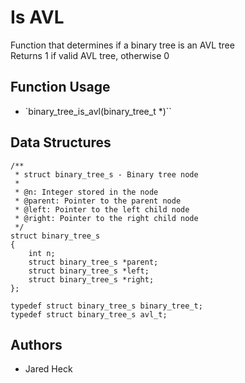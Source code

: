 # Is AVL

Function that determines if a binary tree is an AVL tree  
Returns 1 if valid AVL tree, otherwise 0  

## Function Usage
* `binary_tree_is_avl(binary_tree_t *)``

## Data Structures
```
/**
 * struct binary_tree_s - Binary tree node
 *
 * @n: Integer stored in the node
 * @parent: Pointer to the parent node
 * @left: Pointer to the left child node
 * @right: Pointer to the right child node
 */
struct binary_tree_s
{
    int n;
    struct binary_tree_s *parent;
    struct binary_tree_s *left;
    struct binary_tree_s *right;
};

typedef struct binary_tree_s binary_tree_t;
typedef struct binary_tree_s avl_t;
```

## Authors
* Jared Heck
